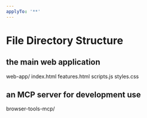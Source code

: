 ```yaml
---
applyTo: '**'
---
```

# File Directory Structure

## the main web application
web-app/
  index.html
  features.html
  scripts.js
  styles.css

## an MCP server for development use
browser-tools-mcp/
